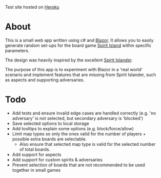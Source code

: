Test site hosted on [Heroku](https://spirit-island-randomiser.herokuapp.com/)

# About

This is a small web app written using c# and [Blazor](https://docs.microsoft.com/en-us/aspnet/core/blazor/?view=aspnetcore-6.0).
It allows you to easily generate random set-ups for the board game [Spirit Island](https://www.boardgamegeek.com/boardgame/162886/spirit-island) within specific parameters. 

The design was heavily inspired by the excellent [Spirit Islander](https://www.spiritislander.com/).

The purpose of this app is to experiment with Blazor in a 'real world' scenario and implement features that are missing from Spirit Islander, such as aspects and supporting adversaries.

# Todo

- Add tests and ensure invalid edge cases are handled correctly (e.g. 'no adversary' is not selected, but secondary adversary is 'blocked') 
- Save selected options to local storage
- Add tooltips to explain some options (e.g. block/force/allow)
- Limit map types so only the ones valid for the number of players + possible extra boards are selectable.
  - Also ensure that selected map type is valid for the selected number of total boards.
- Add support for aspects
- Add support for custom spirits & adversaries
- Prevent selection of boards that are not recommended to be used together in small games

